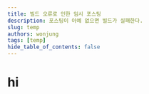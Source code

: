 ```yaml
---
title: 빌드 오류로 인한 임시 포스팅
description: 포스팅이 아예 없으면 빌드가 실패한다.
slug: temp
authors: wonjung
tags: [temp]
hide_table_of_contents: false
---
```


# hi
